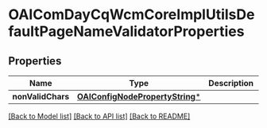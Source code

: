 # OAIComDayCqWcmCoreImplUtilsDefaultPageNameValidatorProperties

## Properties
Name | Type | Description | Notes
------------ | ------------- | ------------- | -------------
**nonValidChars** | [**OAIConfigNodePropertyString***](OAIConfigNodePropertyString.md) |  | [optional] 

[[Back to Model list]](../README.md#documentation-for-models) [[Back to API list]](../README.md#documentation-for-api-endpoints) [[Back to README]](../README.md)


